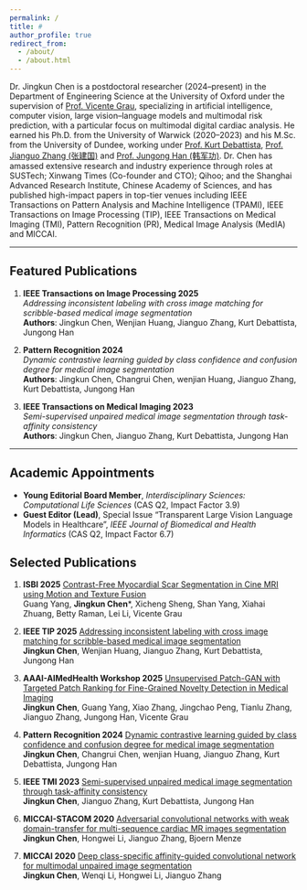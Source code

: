 ```yaml
---
permalink: /
title: #
author_profile: true
redirect_from: 
  - /about/
  - /about.html
---
```

Dr. Jingkun Chen is a postdoctoral researcher (2024–present) in the Department of Engineering Science at the University of Oxford under the supervision of [Prof. Vicente Grau](https://scholar.google.co.uk/citations?user=1I-U7gMAAAAJ&hl=en), specializing in artificial intelligence, computer vision, large vision–language models and multimodal risk prediction, with a particular focus on multimodal digital cardiac analysis. He earned his Ph.D. from the University of Warwick (2020–2023) and his M.Sc. from the University of Dundee, working under [Prof. Kurt Debattista](https://scholar.google.co.uk/citations?user=8-E4ButRvbwC&hl=en), [Prof. Jianguo Zhang (张建国)](https://scholar.google.com/citations?user=ypSmZtIAAAAJ&hl=en) and [Prof. Jungong Han (韩军功)](https://scholar.google.com/citations?user=hNi1gxAAAAAJ&hl=zh-CN). Dr. Chen has amassed extensive research and industry experience through roles at SUSTech; Xinwang Times (Co-founder and CTO); Qihoo; and the Shanghai Advanced Research Institute, Chinese Academy of Sciences, and has published high-impact papers in top-tier venues including IEEE Transactions on Pattern Analysis and Machine Intelligence (TPAMI), IEEE Transactions on Image Processing (TIP), IEEE Transactions on Medical Imaging (TMI), Pattern Recognition (PR), Medical Image Analysis (MedIA) and MICCAI.


---

## Featured Publications

1. **IEEE Transactions on Image Processing 2025**  
   *Addressing inconsistent labeling with cross image matching for scribble-based medical image segmentation*  
   **Authors**: Jingkun Chen, Wenjian Huang, Jianguo Zhang, Kurt Debattista, Jungong Han  
   <!-- [\[Paper\]](https://ieeexplore.ieee.org/document/10851813) -->

2. **Pattern Recognition 2024**  
   *Dynamic contrastive learning guided by class confidence and confusion degree for medical image segmentation*  
   **Authors**: Jingkun Chen, Changrui Chen, wenjian Huang, Jianguo Zhang, Kurt Debattista, Jungong Han  
   <!-- [\[Paper\]](https://www.sciencedirect.com/science/article/pii/S0031320323005794) -->

3. **IEEE Transactions on Medical Imaging 2023**  
   *Semi-supervised unpaired medical image segmentation through task-affinity consistency*  
   **Authors**: Jingkun Chen, Jianguo Zhang, Kurt Debattista, Jungong Han  
   <!-- [\[Paper\]](https://ieeexplore.ieee.org/stamp/stamp.jsp?arnumber=9915650) -->
   
---

## Academic Appointments

- **Young Editorial Board Member**, *Interdisciplinary Sciences: Computational Life Sciences*  (CAS Q2, Impact Factor 3.9)
- **Guest Editor (Lead)**, Special Issue “Transparent Large Vision Language Models in Healthcare”, *IEEE Journal of Biomedical and Health Informatics* (CAS Q2, Impact Factor 6.7)


## Selected Publications

1. **ISBI 2025** [Contrast-Free Myocardial Scar Segmentation in Cine MRI using Motion and Texture Fusion](https://arxiv.org/pdf/2501.05241)  
  Guang Yang, **Jingkun Chen**\*, Xicheng Sheng, Shan Yang, Xiahai Zhuang, Betty Raman, Lei Li, Vicente Grau

2. **IEEE TIP 2025** [Addressing inconsistent labeling with cross image matching for scribble-based medical image segmentation](https://ieeexplore.ieee.org/document/10851813)  
   **Jingkun Chen**, Wenjian Huang, Jianguo Zhang, Kurt Debattista, Jungong Han

3. **AAAI-AIMedHealth Workshop 2025** [Unsupervised Patch-GAN with Targeted Patch Ranking for Fine-Grained Novelty Detection in Medical Imaging](https://arxiv.org/abs/2501.17906)  
   **Jingkun Chen**, Guang Yang, Xiao Zhang, Jingchao Peng, Tianlu Zhang, Jianguo Zhang, Jungong Han, Vicente Grau

4. **Pattern Recognition 2024** [Dynamic contrastive learning guided by class confidence and confusion degree for medical image segmentation](https://www.sciencedirect.com/science/article/pii/S0031320323005794)  
   **Jingkun Chen**, Changrui Chen, wenjian Huang, Jianguo Zhang, Kurt Debattista, Jungong Han

5. **IEEE TMI 2023** [Semi-supervised unpaired medical image segmentation through task-affinity consistency](https://ieeexplore.ieee.org/stamp/stamp.jsp?arnumber=9915650)  
   **Jingkun Chen**, Jianguo Zhang, Kurt Debattista, Jungong Han

6. **MICCAI-STACOM 2020** [Adversarial convolutional networks with weak domain-transfer for multi-sequence cardiac MR images segmentation](https://link.springer.com/chapter/10.1007/978-3-030-39074-7_34)  
   **Jingkun Chen**, Hongwei Li, Jianguo Zhang, Bjoern Menze

7. **MICCAI 2020** [Deep class-specific affinity-guided convolutional network for multimodal unpaired image segmentation](https://link.springer.com/chapter/10.1007/978-3-030-59719-1_19)  
   **Jingkun Chen**, Wenqi Li, Hongwei Li, Jianguo Zhang

